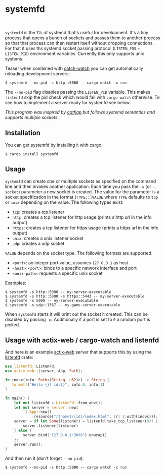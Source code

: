 # systemfd

<a href="https://travis-ci.com/mitsuhiko/systemfd"><img src="https://travis-ci.com/mitsuhiko/systemfd.svg?branch=master" alt=""></a>
<a href="https://crates.io/crates/systemfd"><img src="https://img.shields.io/crates/v/systemfd.svg" alt=""></a>

`systemfd` is the 1% of systemd that's useful for development.  It's a tiny process that
opens a bunch of sockets and passes them to another process so that that process can
then restart itself without dropping connections.  For that it uses ths systemd socket
passing protocol (`LISTEN_FDS` + `LISTEN_PID`) environment variables.  Currently this
only supports unix systems.

Teaser when combined with [catch-watch](https://github.com/passcod/cargo-watch) you can
get automatically reloading development servers:

```
$ systemfd --no-pid -s http::5000 -- cargo watch -x run
```

The `--no-pid` flag disables passing the `LISTEN_PID` variable.  This makes `listenfd` skip
the pid check which would fail with `cargo watch` otherwise.  To see how to
implement a server ready for systemfd see below.

*This program was inspired by [catflap](https://github.com/passcod/catflap) but follows
systemd semantics and supports multiple sockets.*

## Installation

You can get systemfd by installing it with cargo:

```
$ cargo install systemfd
```

## Usage

`systemfd` can create one or multiple sockets as specified on the command line and then
invokes another application.  Each time you pass the `-s` (or `--socket`)
parameter a new socket is created.  The value for the parameter is a socket
specification in the format `[TYPE::]VALUE` where `TYPE` defaults to `tcp` or
`unix` depending on the value.  The following types exist:

* `tcp`: creates a tcp listener
* `http`: creates a tcp listener for http usage (prints a http url in the info output)
* `https`: creates a tcp listener for https usage (prints a https url in the info output)
* `unix`: creates a unix listener socket
* `udp`: creates a udp socket

`VALUE` depends on the socket type.  The following formats are supported:

* `<port>`: an integer port value, assumes `127.0.0.1` as host
* `<host>:<port>`: binds to a specific network interface and port
* `<unix-path>`: requests a specific unix socket

Examples:

```
$ systemfd -s http::5000 -- my-server-executable
$ systemfd -s http::5000 -s https::5443 -- my-server-executable
$ systemfd -s 5000 -- my-server-executable
$ systemfd -s udp::1567 -- my-game-server-executable
```

When `systemfd` starts it will print out the socket it created.  This can be disabled
by passing `-q`.  Additionally if a port is set to `0` a random port is picked.

## Usage with actix-web / cargo-watch and listenfd

And here is an example [actix-web](https://actix.rs/) server that supports this
by using the [listenfd](https://github.com/mitsuhiko/rust-listenfd) crate:

```rust
use listenfd::ListenFd;
use actix_web::{server, App, Path};

fn index(info: Path<(String, u32)>) -> String {
   format!("Hello {}! id:{}", info.0, info.1)
}

fn main() {
    let mut listenfd = ListenFd::from_env();
    let mut server = server::new(
        || App::new()
            .resource("/{name}/{id}/index.html", |r| r.with(index)));
    server = if let Some(listener) = listenfd.take_tcp_listener(0)? {
        server.listener(listener)
    } else {
        server.bind("127.0.0.1:3000").unwrap()
    };
    server.run();
}
```

And then run it (don't forget `--no-pid`):

```
$ systemfd --no-pid -s http::5000 -- cargo watch -x run
```
